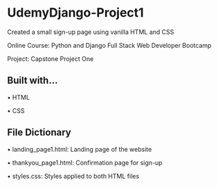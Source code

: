 # UdemyDjango-Project1

Created a small sign-up page using vanilla HTML and CSS

Online Course: Python and Django Full Stack Web Developer Bootcamp

Project: Capstone Project One

## Built with...

• HTML

• CSS

## File Dictionary

• landing_page1.html: Landing page of the website

• thankyou_page1.html: Confirmation page for sign-up

• styles.css: Styles applied to both HTML files
